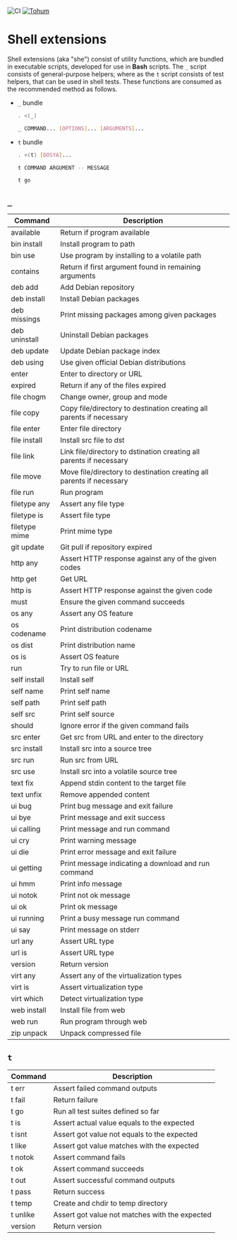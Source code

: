 <!-- markdownlint-disable MD041 -->
![CI](https://github.com/omu/she/workflows/build/badge.svg)
[![Tohum](https://omu.sh/assets/badge/seed.svg)](https://omu.sh "Tohum proje")
<!-- markdownlint-enable MD041 -->

Shell extensions
================

Shell extensions (aka "she") consist of utility functions, which are bundled in executable scripts, developed for use in
**Bash** scripts.  The `_` script consists of general-purpose helpers; where as the `t` script consists of test helpers,
that can be used in shell tests.  These functions are consumed as the recommended method as follows.

- `_` bundle

  ```sh
  . <(_)

  _ COMMAND... [OPTIONS]... [ARGUMENTS]...
  ```

- `t` bundle

  ```sh
  . <(t) [DOSYA]...

  t COMMAND ARGUMENT -- MESSAGE

  t go
  ```

`_`
---

<!-- _ begin -->
| Command       | Description                                                          |
| ------------- | -------------------------------------------------------------------- |
| available     | Return if program available                                          |
| bin install   | Install program to path                                              |
| bin use       | Use program by installing to a volatile path                         |
| contains      | Return if first argument found in remaining arguments                |
| deb add       | Add Debian repository                                                |
| deb install   | Install Debian packages                                              |
| deb missings  | Print missing packages among given packages                          |
| deb uninstall | Uninstall Debian packages                                            |
| deb update    | Update Debian package index                                          |
| deb using     | Use given official Debian distributions                              |
| enter         | Enter to directory or URL                                            |
| expired       | Return if any of the files expired                                   |
| file chogm    | Change owner, group and mode                                         |
| file copy     | Copy file/directory to destination creating all parents if necessary |
| file enter    | Enter file directory                                                 |
| file install  | Install src file to dst                                              |
| file link     | Link file/directory to dstination creating all parents if necessary  |
| file move     | Move file/directory to destination creating all parents if necessary |
| file run      | Run program                                                          |
| filetype any  | Assert any file type                                                 |
| filetype is   | Assert file type                                                     |
| filetype mime | Print mime type                                                      |
| git update    | Git pull if repository expired                                       |
| http any      | Assert HTTP response against any of the given codes                  |
| http get      | Get URL                                                              |
| http is       | Assert HTTP response against the given code                          |
| must          | Ensure the given command succeeds                                    |
| os any        | Assert any OS feature                                                |
| os codename   | Print distribution codename                                          |
| os dist       | Print distribution name                                              |
| os is         | Assert OS feature                                                    |
| run           | Try to run file or URL                                               |
| self install  | Install self                                                         |
| self name     | Print self name                                                      |
| self path     | Print self path                                                      |
| self src      | Print self source                                                    |
| should        | Ignore error if the given command fails                              |
| src enter     | Get src from URL and enter to the directory                          |
| src install   | Install src into a source tree                                       |
| src run       | Run src from URL                                                     |
| src use       | Install src into a volatile source tree                              |
| text fix      | Append stdin content to the target file                              |
| text unfix    | Remove appended content                                              |
| ui bug        | Print bug message and exit failure                                   |
| ui bye        | Print message and exit success                                       |
| ui calling    | Print message and run command                                        |
| ui cry        | Print warning message                                                |
| ui die        | Print error message and exit failure                                 |
| ui getting    | Print message indicating a download and run command                  |
| ui hmm        | Print info message                                                   |
| ui notok      | Print not ok message                                                 |
| ui ok         | Print ok message                                                     |
| ui running    | Print a busy message run command                                     |
| ui say        | Print message on stderr                                              |
| url any       | Assert URL type                                                      |
| url is        | Assert URL type                                                      |
| version       | Return version                                                       |
| virt any      | Assert any of the virtualization types                               |
| virt is       | Assert virtualization type                                           |
| virt which    | Detect virtualization type                                           |
| web install   | Install file from web                                                |
| web run       | Run program through web                                              |
| zip unpack    | Unpack compressed file                                               |
<!-- _ end -->

`t`
---

<!-- t begin -->
| Command       | Description                                                          |
| ------------- | -------------------------------------------------------------------- |
| t err         | Assert failed command outputs                                        |
| t fail        | Return failure                                                       |
| t go          | Run all test suites defined so far                                   |
| t is          | Assert actual value equals to the expected                           |
| t isnt        | Assert got value not equals to the expected                          |
| t like        | Assert got value matches with the expected                           |
| t notok       | Assert command fails                                                 |
| t ok          | Assert command succeeds                                              |
| t out         | Assert successful command outputs                                    |
| t pass        | Return success                                                       |
| t temp        | Create and chdir to temp directory                                   |
| t unlike      | Assert got value not matches with the expected                       |
| version       | Return version                                                       |
<!-- t end -->
